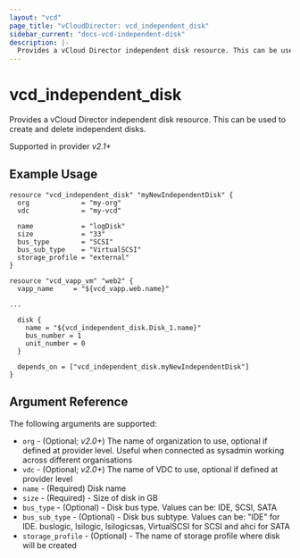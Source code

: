 ```yaml
---
layout: "vcd"
page_title: "vCloudDirector: vcd_independent_disk"
sidebar_current: "docs-vcd-independent-disk"
description: |-
  Provides a vCloud Director independent disk resource. This can be used to create and delete independent disks.
---
```


# vcd\_independent\_disk

Provides a vCloud Director independent disk resource. This can be used to create and delete independent disks.

Supported in provider *v2.1+*

## Example Usage

```
resource "vcd_independent_disk" "myNewIndependentDisk" {
  org             = "my-org"
  vdc             = "my-vcd"
  
  name            = "logDisk"
  size            = "33"
  bus_type        = "SCSI"
  bus_sub_type    = "VirtualSCSI"
  storage_profile = "external"
}

resource "vcd_vapp_vm" "web2" {
  vapp_name     = "${vcd_vapp.web.name}"

...
  
  disk {
    name = "${vcd_independent_disk.Disk_1.name}"
    bus_number = 1
    unit_number = 0
  }

  depends_on = ["vcd_independent_disk.myNewIndependentDisk"]
}
```

## Argument Reference

The following arguments are supported:

* `org` - (Optional; *v2.0+*) The name of organization to use, optional if defined at provider level. Useful when connected as sysadmin working across different organisations
* `vdc` - (Optional; *v2.0+*) The name of VDC to use, optional if defined at provider level
* `name` - (Required) Disk name
* `size` - (Required) - Size of disk in GB
* `bus_type` - (Optional) - Disk bus type. Values can be: IDE, SCSI, SATA 
* `bus_sub_type` - (Optional) - Disk bus subtype. Values can be: "IDE" for IDE. buslogic, lsilogic, lsilogicsas, VirtualSCSI for SCSI and ahci for SATA
* `storage_profile` - (Optional) - The name of storage profile where disk will be created